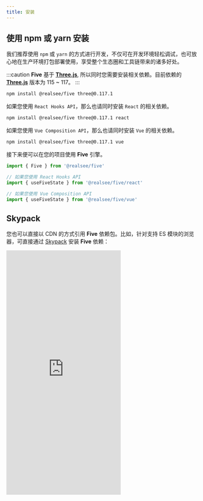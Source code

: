 ```yaml
---
title: 安装
---
```


## 使用 npm 或 yarn 安装

我们推荐使用 `npm` 或 `yarn` 的方式进行开发，不仅可在开发环境轻松调试，也可放心地在生产环境打包部署使用，享受整个生态圈和工具链带来的诸多好处。

:::caution
**Five** 基于 **[Three.js](https://threejs.org)**, 所以同时您需要安装相关依赖。目前依赖的 **[Three.js](https://threejs.org)** 版本为 115 ~ 117。
:::

```bash npm2yarn
npm install @realsee/five three@0.117.1
```

如果您使用 `React Hooks API`，那么也请同时安装 `React` 的相关依赖。

```bash npm2yarn
npm install @realsee/five three@0.117.1 react
```

如果您使用 `Vue Composition API`，那么也请同时安装 `Vue` 的相关依赖。

```bash npm2yarn
npm install @realsee/five three@0.117.1 vue
```

接下来便可以在您的项目使用 **Five** 引擎。 

```js
import { Five } from '@realsee/five'

// 如果您使用 React Hooks API
import { useFiveState } from '@realsee/five/react'

// 如果您使用 Vue Composition API
import { useFiveState } from '@realsee/five/vue'
```


## Skypack

您也可以直接以 CDN 的方式引用 **Five** 依赖包。比如，针对支持 ES 模块的浏览器，可直接通过 [Skypack](https://www.skypack.dev/) 安装 **Five** 依赖：

<iframe height="640" style={{width: '100%', height: '640px'}} scrolling="no" title="five-skypack" src="https://codepen.io/solome-the-selector/embed/WNXapXv?default-tab=html%2Cresult&editable=true&theme-id=light" frameborder="no" loading="lazy" allowtransparency="true" allowfullscreen="true">
  See the Pen <a href="https://codepen.io/solome-the-selector/pen/WNXapXv">
  Untitled</a> by 掬一捧 (<a href="https://codepen.io/solome-the-selector">@solome-the-selector</a>)
  on <a href="https://codepen.io">CodePen</a>.
</iframe>

